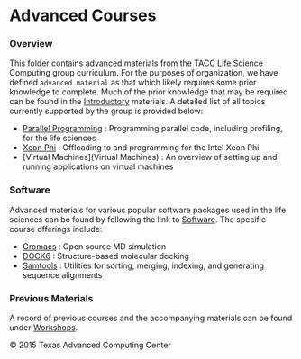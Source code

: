 # Advanced Courses

### Overview

This folder contains advanced materials from the TACC Life Science Computing group curriculum. For the purposes of organization, we have defined `advanced material` as that which likely requires some prior knowledge to complete. Much of the prior knowledge that may be required can be found in the [Introductory](../Introductory) materials. A detailed list of all topics currently supported by the group is provided below:

* [Parallel Programming](ParallelProg) : Programming parallel code, including profiling, for the life sciences
* [Xeon Phi](XeonPhi) : Offloading to and programming for the Intel Xeon Phi
* [Virtual Machines](Virtual Machines) : An overview of setting up and running applications on virtual machines

### Software

Advanced materials for various popular software packages used in the life sciences can be found by following the link to [Software](Software). The specific course offerings include:

* [Gromacs](Software/Gromacs) : Open source MD simulation
* [DOCK6](Software/DOCK6) : Structure-based molecular docking
* [Samtools](Software/samtools) : Utilities for sorting, merging, indexing, and generating sequence alignments

### Previous Materials

A record of previous courses and the accompanying materials can be found under [Workshops](../Workshops).

&copy; 2015 Texas Advanced Computing Center
